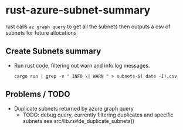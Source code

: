 # rust-azure-subnet-summary

rust calls ```az graph query``` to get all the subnets then outputs a csv of subnets for future allocations

## Create Subnets summary

* Run rust code, filtering out warn and info log messages.

      cargo run | grep -v " INFO \| WARN " > subnets-$( date -I).csv


## Problems / TODO

* Duplicate subnets returned by azure graph query
  * TODO: debug query, currently filtering duplicates and specific subnets see src/lib.rs#de_duplicate_subnets()
  